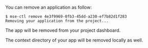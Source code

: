 You can remove an application as follow:

```console
$ mse-ctl remove 4e3f9969-0fb3-45dd-a230-ef7b82d1f283
Removing your application from the project...
```

The app will be removed from your project dashboard.

The context directory of your app will be removed locally as well.
